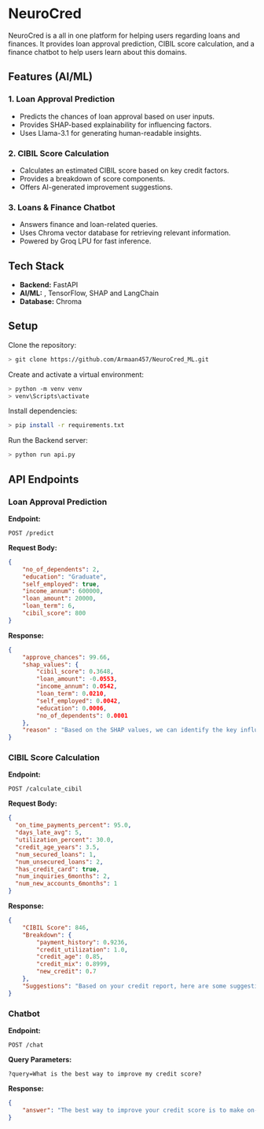 # NeuroCred

NeuroCred is a all in one platform for helping users regarding loans and finances. It provides loan approval prediction, CIBIL score calculation, and a finance chatbot to help users learn about this domains.

## Features (AI/ML)

### 1. Loan Approval Prediction
- Predicts the chances of loan approval based on user inputs.
- Provides SHAP-based explainability for influencing factors.
- Uses Llama-3.1 for generating human-readable insights.

### 2. CIBIL Score Calculation
- Calculates an estimated CIBIL score based on key credit factors.
- Provides a breakdown of score components.
- Offers AI-generated improvement suggestions.

### 3. Loans & Finance Chatbot
- Answers finance and loan-related queries.
- Uses Chroma vector database for retrieving relevant information.
- Powered by Groq LPU for fast inference.

## Tech Stack
- **Backend:** FastAPI
- **AI/ML:** , TensorFlow, SHAP and LangChain
- **Database:** Chroma

## Setup

Clone the repository:

```sh
> git clone https://github.com/Armaan457/NeuroCred_ML.git
```

Create and activate a virtual environment:

```sh
> python -m venv venv
> venv\Scripts\activate
```

Install dependencies:

```sh
> pip install -r requirements.txt
```
Run the Backend server:

```sh
> python run api.py
```

## API Endpoints

### Loan Approval Prediction
**Endpoint:**
```
POST /predict
```
**Request Body:**
```json
{
    "no_of_dependents": 2,
    "education": "Graduate",
    "self_employed": true,
    "income_annum": 600000,
    "loan_amount": 20000,
    "loan_term": 6,
    "cibil_score": 800
}
```
**Response:**
```json
{
    "approve_chances": 99.66,
    "shap_values": {
        "cibil_score": 0.3648,
        "loan_amount": -0.0553,
        "income_annum": 0.0542,
        "loan_term": 0.0210,
        "self_employed": 0.0042,
        "education": 0.0006,
        "no_of_dependents": 0.0001
    },
    "reason" : "Based on the SHAP values, we can identify the key influencing factors that contributed to the loan approval. Here's a breakdown......."
}
```

### CIBIL Score Calculation
**Endpoint:**
```
POST /calculate_cibil
```
**Request Body:**
```json
{
  "on_time_payments_percent": 95.0,
  "days_late_avg": 5,
  "utilization_percent": 30.0,
  "credit_age_years": 3.5,
  "num_secured_loans": 1,
  "num_unsecured_loans": 2,
  "has_credit_card": true,
  "num_inquiries_6months": 2,
  "num_new_accounts_6months": 1
}
```
**Response:**
```json
{
    "CIBIL Score": 846,
    "Breakdown": {
        "payment_history": 0.9236,
        "credit_utilization": 1.0,
        "credit_age": 0.85,
        "credit_mix": 0.8999,
        "new_credit": 0.7
    },
    "Suggestions": "Based on your credit report, here are some suggestions:....."
}
```

### Chatbot
**Endpoint:**
```
POST /chat
```
**Query Parameters:**
```
?query=What is the best way to improve my credit score?
```
**Response:**
```json
{
    "answer": "The best way to improve your credit score is to make on-time payments and keep your credit utilization below 30%."
}

